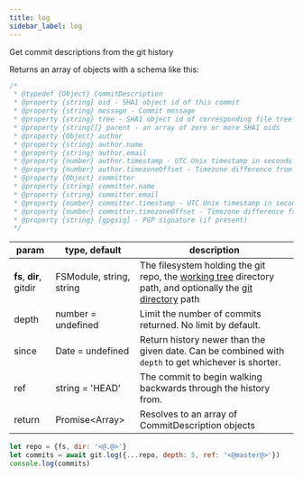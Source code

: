```yaml
---
title: log
sidebar_label: log
---
```


Get commit descriptions from the git history

Returns an array of objects with a schema like this:

```js
/*
 * @typedef {Object} CommitDescription
 * @property {string} oid - SHA1 object id of this commit
 * @property {string} message - Commit message
 * @property {string} tree - SHA1 object id of corresponding file tree
 * @property {string[]} parent - an array of zero or more SHA1 oids
 * @property {Object} author
 * @property {string} author.name
 * @property {string} author.email
 * @property {number} author.timestamp - UTC Unix timestamp in seconds
 * @property {number} author.timezoneOffset - Timezone difference from UTC in minutes
 * @property {Object} committer
 * @property {string} committer.name
 * @property {string} committer.email
 * @property {number} committer.timestamp - UTC Unix timestamp in seconds
 * @property {number} committer.timezoneOffset - Timezone difference from UTC in minutes
 * @property {string} [gpgsig] - PGP signature (if present)
 */
```

| param                   | type, default                     | description                                                                                                                                                         |
| ----------------------- | --------------------------------- | ------------------------------------------------------------------------------------------------------------------------------------------------------------------- |
| **fs**, **dir**, gitdir | FSModule, string, string          | The filesystem holding the git repo, the [working tree](index.html#dir-vs-gitdir) directory path, and optionally the [git directory](index.html#dir-vs-gitdir) path |
| depth                   | number = undefined                | Limit the number of commits returned. No limit by default.                                                                                                          |
| since                   | Date = undefined                  | Return history newer than the given date. Can be combined with `depth` to get whichever is shorter.                                                                 |
| ref                     | string = 'HEAD'                   | The commit to begin walking backwards through the history from.                                                                                                     |
| return                  | Promise<Array<CommitDescription>> | Resolves to an array of CommitDescription objects                                                                                                                   |

```js
let repo = {fs, dir: '<@.@>'}
let commits = await git.log({...repo, depth: 5, ref: '<@master@>'})
console.log(commits)
```
